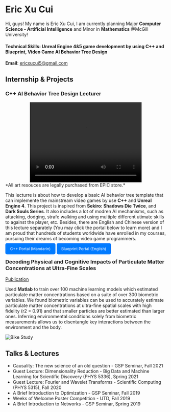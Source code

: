 # Eric Xu Cui
Hi, guys! My name is Eric Xu Cui, I am currently planning Major **Computer Science - Artificial Intelligence** and Minor in **Mathematics** @McGill University!

#### Technical Skills: Unreal Engine 4&5 game development by using C++ and Blueprint, Video Game AI Behavior Tree Design

**Email**: [ericxucui5@gmail.com](ericxucui5@gmail.com)

## Internship & Projects
### C++ AI Behavior Tree Design Lecturer
<div style="text-align: center;">
    <video width="350" height="250" controls>
    <source src="Assets/CppAIProject.mp4" type="video/mp4">
    Your browser does not support the video tag.
    </video>
</div>
*All art resouces are legally purchased from EPIC store.*

This lecturre is about how to develop a basic AI behavior tree template that can implemente the mainstream video games by use **C++** and **Unreal Engine 4**. This project is inspired from **Sekiro: Shadows Die Twice**, and **Dark Souls Series**. It also includes a lot of modren AI mechanisms, such as attacking, dodging, strafe walking and using multiple different utimate skills to against the player, etc. Besides, there are English and Chinese version of this lecture separately (You may click the portal below to learn more) and I am proud that hundreds of students worldwide have enrolled in my courses, pursuing their dreams of becoming video game programmers. 

<a href="https://www.yiihuu.com/a_11330.html" style="background-color: #007bff; color: white; padding: 10px 15px; text-decoration: none; border-radius: 5px; font-size: 12px;">C++ Portal (Mandarin)</a>
<a href="https://www.wingfox.com/c/8686_1895_15502" style="background-color: #007bff; color: white; padding: 10px 15px; text-decoration: none; border-radius: 5px; font-size: 12px;">Blueprint  Portal (English)</a>

### Decoding Physical and Cognitive Impacts of Particulate Matter Concentrations at Ultra-Fine Scales
[Publication](https://www.mdpi.com/1424-8220/22/11/4240)

Used **Matlab** to train over 100 machine learning models which estimated particulate matter concentrations based on a suite of over 300 biometric variables. We found biometric variables can be used to accurately estimate particulate matter concentrations at ultra-fine spatial scales with high fidelity (r2 = 0.91) and that smaller particles are better estimated than larger ones. Inferring environmental conditions solely from biometric measurements allows us to disentangle key interactions between the environment and the body.

![Bike Study](/assets/img/bike_study.jpeg)

## Talks & Lectures
- Causality: The new science of an old question - GSP Seminar, Fall 2021
- Guest Lecture: Dimensionality Reduction - Big Data and Machine Learning for Scientific Discovery (PHYS 5336), Spring 2021
- Guest Lecture: Fourier and Wavelet Transforms - Scientific Computing (PHYS 5315), Fall 2020
- A Brief Introduction to Optimization - GSP Seminar, Fall 2019
- Weeks of Welcome Poster Competition - UTD, Fall 2019
- A Brief Introduction to Networks - GSP Seminar, Spring 2019
